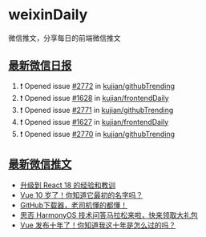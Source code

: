 # weixinDaily
微信推文，分享每日的前端微信推文

## [最新微信日报](https://github.com/kujian/weixinDaily/issues)

<!--START_SECTION:activity-->
1. ❗ Opened issue [#2772](https://github.com/kujian/githubTrending/issues/2772) in [kujian/githubTrending](https://github.com/kujian/githubTrending)
2. ❗ Opened issue [#1628](https://github.com/kujian/frontendDaily/issues/1628) in [kujian/frontendDaily](https://github.com/kujian/frontendDaily)
3. ❗ Opened issue [#2771](https://github.com/kujian/githubTrending/issues/2771) in [kujian/githubTrending](https://github.com/kujian/githubTrending)
4. ❗ Opened issue [#1627](https://github.com/kujian/frontendDaily/issues/1627) in [kujian/frontendDaily](https://github.com/kujian/frontendDaily)
5. ❗ Opened issue [#2770](https://github.com/kujian/githubTrending/issues/2770) in [kujian/githubTrending](https://github.com/kujian/githubTrending)
<!--END_SECTION:activity-->


## [最新微信推文](https://weixin.qdkfweb.cn/)

<!-- BLOG-POST-LIST:START -->
- [升级到 React 18 的经验和教训](https://weixin.qdkfweb.cn/40284.html)
- [Vue 10 岁了！你知道它最初的名字吗？](https://weixin.qdkfweb.cn/40281.html)
- [GitHub下载器，老司机懂的都懂！](https://weixin.qdkfweb.cn/40282.html)
- [思否 HarmonyOS 技术问答马拉松来啦，快来领取大礼包](https://weixin.qdkfweb.cn/40294.html)
- [Vue 发布十年了！你知道我这十年是怎么过的吗？](https://weixin.qdkfweb.cn/40259.html)
<!-- BLOG-POST-LIST:END -->